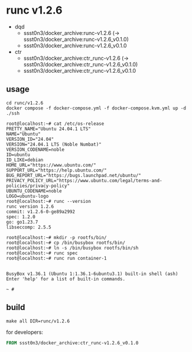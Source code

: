 # runc v1.2.6

* dqd
    * ssst0n3/docker_archive:runc-v1.2.6 (-> ssst0n3/docker_archive:runc-v1.2.6_v0.1.0)
    * ssst0n3/docker_archive:runc-v1.2.6_v0.1.0
* ctr
    * ssst0n3/docker_archive:ctr_runc-v1.2.6 (-> ssst0n3/docker_archive:ctr_runc-v1.2.6_v0.1.0)
    * ssst0n3/docker_archive:ctr_runc-v1.2.6_v0.1.0

## usage

```shell
cd runc/v1.2.6
docker compose -f docker-compose.yml -f docker-compose.kvm.yml up -d
./ssh
```

```shell
root@localhost:~# cat /etc/os-release
PRETTY_NAME="Ubuntu 24.04.1 LTS"
NAME="Ubuntu"
VERSION_ID="24.04"
VERSION="24.04.1 LTS (Noble Numbat)"
VERSION_CODENAME=noble
ID=ubuntu
ID_LIKE=debian
HOME_URL="https://www.ubuntu.com/"
SUPPORT_URL="https://help.ubuntu.com/"
BUG_REPORT_URL="https://bugs.launchpad.net/ubuntu/"
PRIVACY_POLICY_URL="https://www.ubuntu.com/legal/terms-and-policies/privacy-policy"
UBUNTU_CODENAME=noble
LOGO=ubuntu-logo
root@localhost:~# runc --version
runc version 1.2.6
commit: v1.2.6-0-ge89a2992
spec: 1.2.0
go: go1.23.7
libseccomp: 2.5.5
```

```shell
root@localhost:~# mkdir -p rootfs/bin/
root@localhost:~# cp /bin/busybox rootfs/bin/
root@localhost:~# ln -s /bin/busybox rootfs/bin/sh
root@localhost:~# runc spec
root@localhost:~# runc run container-1


BusyBox v1.36.1 (Ubuntu 1:1.36.1-6ubuntu3.1) built-in shell (ash)
Enter 'help' for a list of built-in commands.

~ # 
```

## build

```shell
make all DIR=runc/v1.2.6
```

for developers:

```dockerfile
FROM ssst0n3/docker_archive:ctr_runc-v1.2.6_v0.1.0
```